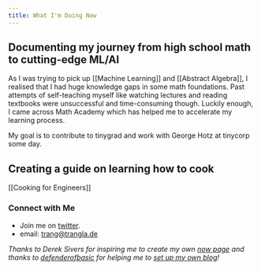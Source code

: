 ```yaml
---
title: What I'm Doing Now
---
```

## Documenting my journey from high school math to cutting-edge ML/AI

As I was trying to pick up [[Machine Learning]] and [[Abstract Algebra]], I realised that I had huge knowledge gaps in some math foundations. Past attempts of self-teaching myself like watching lectures and reading textbooks were unsuccessful and time-consuming though. Luckily enough, I came across Math Academy which has helped me to accelerate my learning process.

My goal is to contribute to tinygrad and work with George Hotz at tinycorp some day.

## Creating a guide on learning how to cook

[[Cooking for Engineers]]

### Connect with Me
- Join me on [twitter](https://x.com/trangquest).
- email: trang@trangla.de


*Thanks to Derek Sivers for inspiring me to create my own [now page](https://nownownow.com/about) and thanks to [defenderofbasic](https://x.com/DefenderOfBasic) for helping me to [set up my own blog](https://github.com/DefenderOfBasic/obsidian-quartz-template)!*
